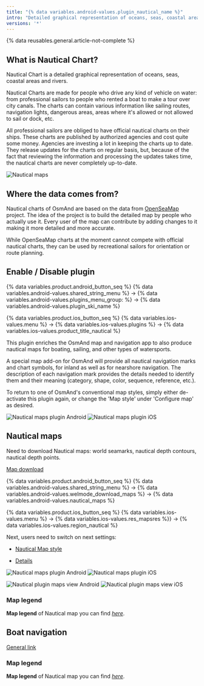 ```yaml
---
title: "{% data variables.android-values.plugin_nautical_name %}"
intro: "Detailed graphical representation of oceans, seas, coastal areas and rivers."
versions: '*'
---
```



{% data reusables.general.article-not-complete %}


## What is Nautical Chart?

Nautical Chart is a detailed graphical representation of oceans, seas, coastal areas and rivers.

Nautical Charts are made for people who drive any kind of vehicle on water: from professional sailors to people who rented a boat to make a tour over city canals. The charts can contain various information like sailing routes, navigation lights, dangerous areas, areas where it's allowed or not allowed to sail or dock, etc.

All professional sailors are obliged to have official nautical charts on their ships. These charts are published by authorized agencies and cost quite some money. Agencies are investing a lot in keeping the charts up to date. They release updates for the charts on regular basis, but, because of the fact that reviewing the information and processing the updates takes time, the nautical charts are never completely up-to-date.

![Nautical maps](/assets/images/plugins/nautical-charts/nautical_maps.png)


## Where the data comes from?

Nautical charts of OsmAnd are based on the data from  [OpenSeaMap](http://www.openseamap.org/) project. The idea of the project is to build the detailed map by people who actually use it. Every user of the map can contribute by adding changes to it making it more detailed and more accurate.

While OpenSeaMap charts at the moment cannot compete with official nautical charts, they can be used by recreational sailors for orientation or route planning.


## Enable / Disable plugin

{% data variables.product.android_button_seq %} {% data variables.android-values.shared_string_menu %} → {% data variables.android-values.plugins_menu_group: %} → {% data variables.android-values.plugin_ski_name %}

{% data variables.product.ios_button_seq %} {% data variables.ios-values.menu %} → {% data variables.ios-values.plugins %} → {% data variables.ios-values.product_title_nautical %}

This plugin enriches the OsmAnd map and navigation app to also produce nautical maps for boating, sailing, and other types of watersports.

A special map add-on for OsmAnd will provide all nautical navigation marks and chart symbols, for inland as well as for nearshore navigation. The description of each navigation mark provides the details needed to identify them and their meaning (category, shape, color, sequence, reference, etc.).

To return to one of OsmAnd's conventional map styles, simply either de-activate this plugin again, or change the 'Map style' under 'Configure map' as desired.

![Nautical maps plugin Android](/assets/images/plugins/nautical-charts/plugin_nautical_android.png) ![Nautical maps plugin iOS](/assets/images/plugins/nautical-charts/plugin_nautical_ios.png)

  
## Nautical maps

Need to download Nautical maps: world seamarks, nautical depth contours, nautical depth points.

[Map download](/osmand/start-with/download-maps#type-of-maps)

{% data variables.product.android_button_seq %} {% data variables.android-values.shared_string_menu %} → {% data variables.android-values.welmode_download_maps %} → {% data variables.android-values.nautical_maps %}

{% data variables.product.ios_button_seq %} {% data variables.ios-values.menu %} → {% data variables.ios-values.res_mapsres %}} → {% data variables.ios-values.region_nautical %}

Next, users need to switch on next settings:

- [Nautical Map style](/osmand/map/vector-maps#nautical)

- [Details](/osmand/map/vector-maps#details)

![Nautical maps plugin Android](/assets/images/plugins/nautical-charts/plugin_nautical_android.png) ![Nautical maps plugin iOS](/assets/images/plugins/nautical-charts/plugin_nautical_ios.png)

![Nautical plugin maps view Android](/assets/images/plugins/nautical-charts/plugin_nautical_view_android.png) ![Nautical plugin maps view iOS](/assets/images/plugins/nautical-charts/plugin_nautical_view_ios.png)

### Map legend

**Map legend**  of Nautical map you can find  [_here_](https://osmand.net/help-online/map-legend#nautical).

## Boat navigation

[General link](/osmand/navigation/boat-navigation)


### Map legend
**Map legend**  of Nautical map you can find  [_here_](https://osmand.net/help-online/map-legend#nautical).

